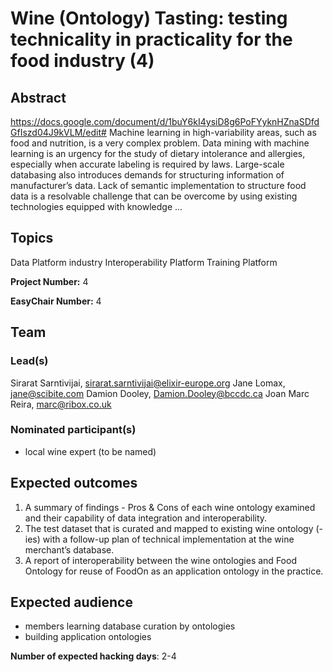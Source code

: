# Wine (Ontology) Tasting: testing technicality in practicality for the food industry (4)

## Abstract

https://docs.google.com/document/d/1buY6kI4ysiD8g6PoFYyknHZnaSDfdGfIszd04J9kVLM/edit# Machine learning in high-variability areas, such as food and nutrition, is a very complex problem. Data mining with machine learning is an urgency for the study of dietary intolerance and allergies, especially when accurate labeling is required by laws. Large-scale databasing also introduces demands for structuring information of manufacturer’s data. Lack of semantic implementation to structure food data is a resolvable challenge that can be overcome by using existing technologies equipped with knowledge ...

## Topics

Data Platform
 industry
 Interoperability Platform
 Training Platform

**Project Number:** 4



**EasyChair Number:** 4

## Team

### Lead(s)

Sirarat Sarntivijai, sirarat.sarntivijai@elixir-europe.org
 Jane Lomax, jane@scibite.com
 Damion Dooley, Damion.Dooley@bccdc.ca
 Joan Marc Reira, marc@ribox.co.uk

### Nominated participant(s)

- local wine expert (to be named)

## Expected outcomes

1) A summary of findings - Pros & Cons of each wine ontology examined and their capability of data integration and interoperability.
 2) The test dataset that is curated and mapped to existing wine ontology (-ies) with a follow-up plan of technical implementation at the wine merchant’s database.
 3) A report of interoperability between the wine ontologies and Food Ontology for reuse of FoodOn as an application ontology in the practice.

## Expected audience

- members learning database curation by ontologies
 - building application ontologies

**Number of expected hacking days**: 2-4

